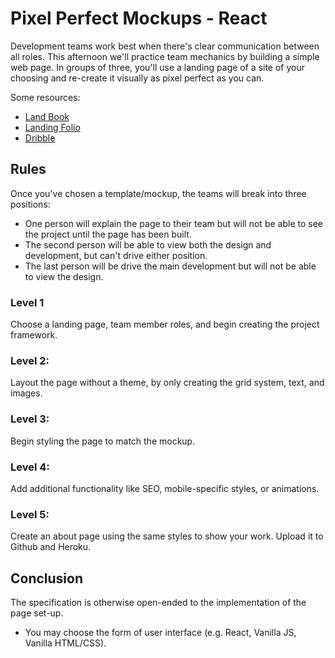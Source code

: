 # Pixel Perfect Mockups - React

Development teams work best when there's clear communication between all roles. This afternoon we'll practice team mechanics by building a simple web page. In groups of three, you'll use a landing page of a site of your choosing and re-create it visually as pixel perfect as you can. 

Some resources:
 - [Land Book](https://land-book.com)
 - [Landing Folio](http://www.landingfolio.com/)
 - [Dribble](https://dribbble.com/search?q=landing+page)

## Rules
Once you've chosen a template/mockup, the teams will break into three positions:

  - One person will explain the page to their team but will not be able to see the project until the page has been built. 
  - The second person will be able to view both the design and development, but can't drive either position.
  - The last person will be drive the main development but will not be able to view the design.

### Level 1
Choose a landing page, team member roles, and begin creating the project framework.

### Level 2:
Layout the page without a theme, by only creating the grid system, text, and images.

### Level 3:
Begin styling the page to match the mockup.

### Level 4:
Add additional functionality like SEO, mobile-specific styles, or animations.

### Level 5:
Create an about page using the same styles to show your work. Upload it to Github and Heroku.

## Conclusion
The specification is otherwise open-ended to the implementation of the page set-up.

* You may choose the form of user interface (e.g. React, Vanilla JS, Vanilla HTML/CSS).
